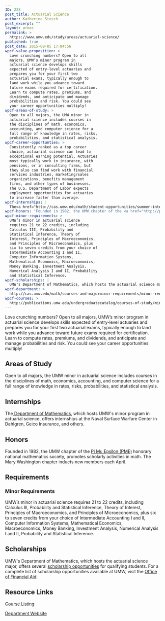 ```yaml
---
ID: 228
post_title: Actuarial Science
author: Katherine Stosch
post_excerpt: ""
layout: areas
permalink: >
  https://www.umw.edu/study/areas/actuarial-science/
published: true
post_date: 2015-08-05 17:04:56
wpcf-value-proposition: >
  Love crunching numbers? Open to all
  majors, UMW’s minor program in
  actuarial science develops skills
  expected of entry-level actuaries and
  prepares you for your first two
  actuarial exams, typically enough to
  land work while you advance toward
  future exams required for certification.
  Learn to compute rates, premiums, and
  dividends, and anticipate and manage
  probabilities and risk. You could see
  your career opportunities multiply!
wpcf-areas-of-study: >
  Open to all majors, the UMW minor in
  actuarial science includes courses in
  the disciplines of math, economics,
  accounting, and computer science for a
  full range of knowledge in rates, risks,
  probabilities, and statistical analysis.
wpcf-career-opportunties: >
  Consistently ranked as a top career
  choice, actuarial science can lead to
  exceptional earning potential. Actuaries
  most typically work in insurance, with
  pensions, or in consulting firms, but
  they also can find work with financial
  services industries, marketing/sales
  organizations, benefits management
  firms, and other types of businesses.
  The U.S. Department of Labor expects
  employment opportunities for actuaries
  to increase faster than average.
wpcf-internships: |
  The<a href="http://cas.umw.edu/math/student-opportunities/summer-internships/"> Department of Mathematics</a>, which hosts UMW's minor program in actuarial science, offers internships at the Naval Surface Warfare Center in Dahlgren, Geico Insurance, and others.
wpcf-honors: 'Founded in 1982, the UMW chapter of the <a href="http://pme-math.org">Pi Mu Epsilon (PME)</a> honorary national mathematics society, promotes scholarly activities in math. The Mary Washington chapter inducts new members each April.'
wpcf-minor-requirements: >
  UMW’s minor in actuarial science
  requires 21 to 22 credits, including
  Calculus III, Probability and
  Statistical Inference, Theory of
  Interest, Principles of Macroeconomics,
  and Principles of Microeconomics, plus
  six to seven credits from your choice of
  Intermediate Accounting I and II,
  Computer Information Systems,
  Mathematical Economics, Macroeconomics,
  Money Banking, Investment Analysis,
  Numerical Analysis I and II, Probability
  and Statistical Inference.
wpcf-scholarships: |
  UMW's Department of Mathematics, which hosts the actuarial science major, offers several <a href="http://cas.umw.edu/math/student-opportunities/scholarships-awards-and-honor-societies/">scholarship opportunities</a> for qualifying students. For a complete list of scholarship opportunities available at UMW, visit the <a href="http://adminfinance.umw.edu/financialaid/scholarship-information/">Office of Financial Aid</a>.
wpcf-department: >
  http://cas.umw.edu/math/courses-and-majorminor-requirements/minor-requirements/
wpcf-courses: >
  http://publications.umw.edu/undergraduatecatalog/courses-of-study/minors/actuarial-science/
---
```


<!-- Types Custom Fields: -->

<!-- value-proposition -->
Love crunching numbers? Open to all majors, UMW’s minor program in actuarial science develops skills expected of entry-level actuaries and prepares you for your first two actuarial exams, typically enough to land work while you advance toward future exams required for certification. Learn to compute rates, premiums, and dividends, and anticipate and manage probabilities and risk. You could see your career opportunities multiply!
<!-- End value-proposition -->

<!-- areas-of-study -->
<h2>Areas of Study</h2>Open to all majors, the UMW minor in actuarial science includes courses in the disciplines of math, economics, accounting, and computer science for a full range of knowledge in rates, risks, probabilities, and statistical analysis.
<!-- End areas-of-study -->

<!-- internships -->
<h2>Internships</h2>The<a href="http://cas.umw.edu/math/student-opportunities/summer-internships/"> Department of Mathematics</a>, which hosts UMW's minor program in actuarial science, offers internships at the Naval Surface Warfare Center in Dahlgren, Geico Insurance, and others.
<!-- End internships -->

<!-- honors -->
<h2>Honors</h2>Founded in 1982, the UMW chapter of the <a href="http://pme-math.org">Pi Mu Epsilon (PME)</a> honorary national mathematics society, promotes scholarly activities in math. The Mary Washington chapter inducts new members each April.
<!-- End honors -->

<!-- requirements -->
<h2>Requirements</h2>
<!-- minor-requirements -->
<h3>Minor Requirements</h3>UMW’s minor in actuarial science requires 21 to 22 credits, including Calculus III, Probability and Statistical Inference, Theory of Interest, Principles of Macroeconomics, and Principles of Microeconomics, plus six to seven credits from your choice of Intermediate Accounting I and II, Computer Information Systems, Mathematical Economics, Macroeconomics, Money Banking, Investment Analysis, Numerical Analysis I and II, Probability and Statistical Inference.
<!-- End minor-requirements -->

<!-- End requirements -->

<!-- scholarships -->
<h2>Scholarships</h2>UMW's Department of Mathematics, which hosts the actuarial science major, offers several <a href="http://cas.umw.edu/math/student-opportunities/scholarships-awards-and-honor-societies/">scholarship opportunities</a> for qualifying students. For a complete list of scholarship opportunities available at UMW, visit the <a href="http://adminfinance.umw.edu/financialaid/scholarship-information/">Office of Financial Aid</a>.
<!-- End scholarships -->

<!-- resource-links -->
<h2>Resource Links</h2>
<!-- courses -->
<a href="http://publications.umw.edu/undergraduatecatalog/courses-of-study/minors/actuarial-science/" class="button">Course Listing</a>
<!-- End courses -->

<!-- department -->
<a href="http://cas.umw.edu/math/courses-and-majorminor-requirements/minor-requirements/" class="button">Department Website</a>
<!-- End department -->

<!-- End resource-links -->

<!-- End Types Custom Fields -->